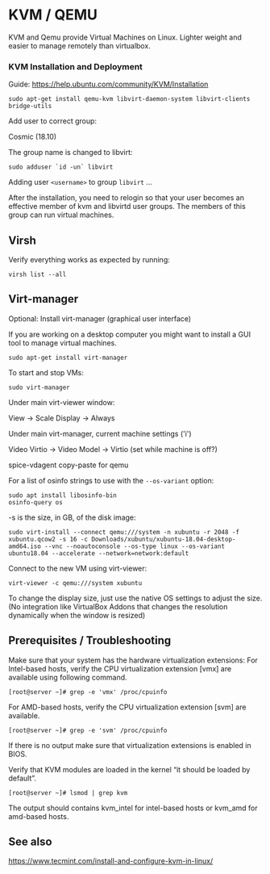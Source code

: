 # KVM / QEMU

KVM and Qemu provide Virtual Machines on Linux. Lighter weight and easier to manage remotely than virtualbox.

### KVM Installation and Deployment

Guide: https://help.ubuntu.com/community/KVM/Installation

```
sudo apt-get install qemu-kvm libvirt-daemon-system libvirt-clients bridge-utils
```

Add user to correct group:

Cosmic (18.10)

The group name is changed to libvirt:

```
sudo adduser `id -un` libvirt
```

Adding user `<username>` to group `libvirt` ...

After the installation, you need to relogin so that your user becomes an effective member of kvm and libvirtd user groups. The members of this group can run virtual machines. 

## Virsh

Verify everything works as expected by running:

```
virsh list --all
```

## Virt-manager

Optional: Install virt-manager (graphical user interface)

If you are working on a desktop computer you might want to install a GUI tool to manage virtual machines.

```
sudo apt-get install virt-manager
```

To start and stop VMs:
    
```
sudo virt-manager
```

Under main virt-viewer window:

View -> Scale Display -> Always

Under main virt-manager, current machine settings ('i')

Video Virtio -> Video Model -> Virtio
(set while machine is off?)


spice-vdagent
copy-paste for qemu




For a list of osinfo strings to use with the `--os-variant` option:

```
sudo apt install libosinfo-bin
osinfo-query os
```

-s is the size, in GB, of the disk image:

```
sudo virt-install --connect qemu:///system -n xubuntu -r 2048 -f xubuntu.qcow2 -s 16 -c Downloads/xubuntu/xubuntu-18.04-desktop-amd64.iso --vnc --noautoconsole --os-type linux --os-variant ubuntu18.04 --accelerate --network=network:default
```

Connect to the new VM using virt-viewer:

```
virt-viewer -c qemu:///system xubuntu
```

To change the display size, just use the native OS settings to adjust the size. (No integration like VirtualBox Addons that changes the resolution dynamically when the window is resized)


## Prerequisites / Troubleshooting

Make sure that your system has the hardware virtualization extensions: For Intel-based hosts, verify the CPU virtualization extension [vmx] are available using following command.

    [root@server ~]# grep -e 'vmx' /proc/cpuinfo

For AMD-based hosts, verify the CPU virtualization extension [svm] are available.

    [root@server ~]# grep -e 'svm' /proc/cpuinfo

If there is no output make sure that virtualization extensions is enabled in BIOS. 

Verify that KVM modules are loaded in the kernel “it should be loaded by default”.

    [root@server ~]# lsmod | grep kvm

The output should contains kvm_intel for intel-based hosts or kvm_amd for amd-based hosts.


## See also

https://www.tecmint.com/install-and-configure-kvm-in-linux/

